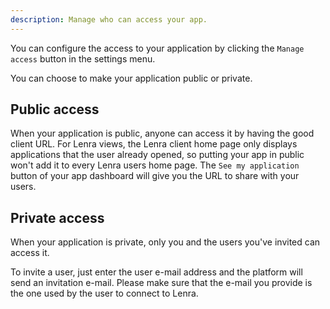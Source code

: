 ```yaml
---
description: Manage who can access your app.
---
```


You can configure the access to your application by clicking the `Manage access` button in the settings menu.

You can choose to make your application public or private.

## Public access

When your application is public, anyone can access it by having the good client URL.
For Lenra views, the Lenra client home page only displays applications that the user already opened, so putting your app in public won't add it to every Lenra users home page.
The `See my application` button of your app dashboard will give you the URL to share with your users.

## Private access

When your application is private, only you and the users you've invited can access it.

To invite a user, just enter the user e-mail address and the platform will send an invitation e-mail.
Please make sure that the e-mail you provide is the one used by the user to connect to Lenra.
